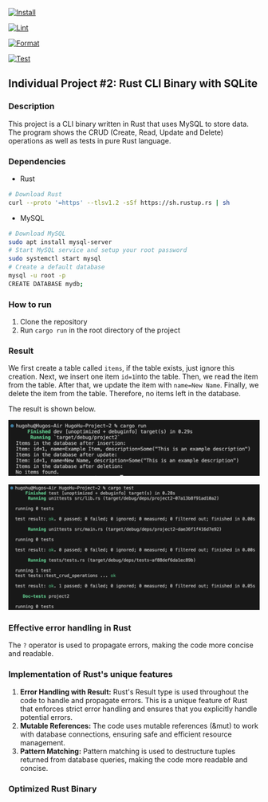 [![Install](https://github.com/nogibjj/HugoHu-Project-2/actions/workflows/lint.yml/badge.svg)](https://github.com/nogibjj/HugoHu-Project-2/actions/workflows/lint.yml)

[![Lint](https://github.com/nogibjj/HugoHu-Project-2/actions/workflows/rustfmt.yml/badge.svg)](https://github.com/nogibjj/HugoHu-Project-2/actions/workflows/rustfmt.yml)

[![Format](https://github.com/nogibjj/HugoHu-Project-2/actions/workflows/binary.yml/badge.svg)](https://github.com/nogibjj/HugoHu-Project-2/actions/workflows/binary.yml)

[![Test](https://github.com/nogibjj/HugoHu-Project-2/actions/workflows/tests.yml/badge.svg)](https://github.com/nogibjj/HugoHu-Project-2/actions/workflows/tests.yml)


## Individual Project #2: Rust CLI Binary with SQLite

### Description
This project is a CLI binary written in Rust that uses MySQL to store data. The program shows the CRUD (Create, Read, Update and Delete) operations as well as tests in pure Rust language.

### Dependencies
- Rust
```bash
# Download Rust
curl --proto '=https' --tlsv1.2 -sSf https://sh.rustup.rs | sh
```
- MySQL
```bash
# Download MySQL
sudo apt install mysql-server
# Start MySQL service and setup your root password
sudo systemctl start mysql
# Create a default database
mysql -u root -p
CREATE DATABASE mydb;
```

### How to run
1. Clone the repository
2. Run `cargo run` in the root directory of the project


### Result
We first create a table called ```items```, if the table exists, just ignore this creation. Next, we insert one item ```id=1```into the table. Then, we read the item from the table. After that, we update the item with ```name=New Name```. Finally, we delete the item from the table. Therefore, no items left in the database. 

The result is shown below.

![](data/demo.png)

![](data/test.png)


### Effective error handling in Rust
The ```?``` operator is used to propagate errors, making the code more concise and readable.


### Implementation of Rust's unique features
1. **Error Handling with Result:** Rust's Result type is used throughout the code to handle and propagate errors. This is a unique feature of Rust that enforces strict error handling and ensures that you explicitly handle potential errors.
2. **Mutable References:** The code uses mutable references (&mut) to work with database connections, ensuring safe and efficient resource management.
3. **Pattern Matching:** Pattern matching is used to destructure tuples returned from database queries, making the code more readable and concise.


### Optimized Rust Binary

